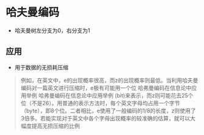 # 哈夫曼编码

+ 哈夫曼树左分支为0，右分支为1

## 应用
+ 用于数据的无损耗压缩

>例如，在英文中，e的出现概率很高，而z的出现概率则最低。当利用哈夫曼编码对一篇英文进行压缩时，e极有可能用一个位
哈弗曼编码在信息论中应用举例
哈弗曼编码在信息论中应用举例
(bit)来表示，而z则可能花去25个位（不是26）。用普通的表示方法时，每个英文字母均占用一个字节（byte），即8个位。二者相比，e使用了一般编码的1/8的长度，z则使用了3倍多。若能实现对于英文中各个字母出现概率的较准确的估算，就可以大幅度提高无损压缩的比例